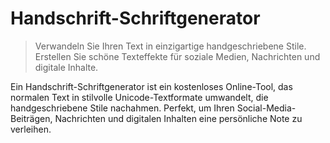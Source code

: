 # Handschrift-Schriftgenerator

> Verwandeln Sie Ihren Text in einzigartige handgeschriebene Stile. Erstellen Sie schöne Texteffekte für soziale Medien, Nachrichten und digitale Inhalte.

Ein Handschrift-Schriftgenerator ist ein kostenloses Online-Tool, das normalen Text in stilvolle Unicode-Textformate umwandelt, die handgeschriebene Stile nachahmen. Perfekt, um Ihren Social-Media-Beiträgen, Nachrichten und digitalen Inhalten eine persönliche Note zu verleihen.
